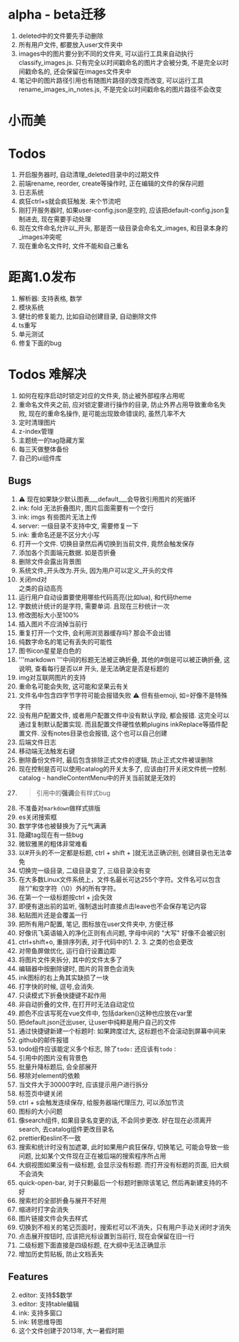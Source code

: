 # alpha - beta迁移
1. deleted中的文件要先手动删除
3. 所有用户文件, 都要放入user文件夹中
2. images中的图片要分到不同的文件夹, 可以运行工具来自动执行classify_images.js. 只有完全以时间戳命名的图片才会被分类, 不是完全以时间戳命名的, 还会保留在images文件夹中
3. 笔记中的图片路径引用也有随图片路径的改变而改变, 可以运行工具rename_images_in_notes.js, 不是完全以时间戳命名的图片路径不会改变

# 小而美
# Todos
1. 开启服务器时, 自动清理_deleted目录中的过期文件
2. 前端rename, reorder, create等操作时, 正在编辑的文件的保存问题
3. 日志系统
4. 疯狂ctrl+s就会疯狂触发. 来个节流吧
5. 刚打开服务器时, 如果user-config.json是空的, 应该把default-config.json复制进去, 现在需要手动处理
6. 现在文件命名允许以_开头, 那是否一级目录会命名文_images, 和目录本身的_images冲突呢
7. 现在重命名文件时, 文件不能和自己重名

# 距离1.0发布
1. 解析器: 支持表格, 数学
2. 模块系统
3. 健壮的修复能力, 比如自动创建目录, 自动删除文件
4. ts重写
5. 单元测试
6. 修复下面的bug

# Todos 难解决
1. 如何在程序启动时锁定对应的文件夹, 防止被外部程序占用呢
2. 重命名文件夹之前, 应对锁定要进行操作的目录, 防止外界占用导致重命名失败, 现在的重命名操作, 是可能出现致命错误的, 虽然几率不大
3. 定时清理图片
4. z-index管理
5. 主题统一的tag隐藏方案
6. 每三天做整体备份
7. 自己的ui组件库


## Bugs
1. ⚠️ 现在如果缺少默认图表___default___会导致引用图片的死循环
1. ink: fold 无法折叠图片, 图片后面需要有一个空行
2. ink: imgs 有些图片无法上传
3. server: 一级目录不支持中文, 需要修复一下
4. ink: 重命名还是不区分大小写
5. 打开一个文件. 切换目录然后再切换到当前文件, 竟然会触发保存
6. 添加各个页面端元数据. 如是否折叠
7. 删除文件会露出背景图
8. 系统文件_开头改为.开头, 因为用户可以定义_开头的文件
9. 关闭md对<div>之类的自动高亮
10. 运行用户自动设置要使用哪些代码高亮(比如lua), 和代码theme
11. 字数统计统计的是字符, 需要单词. 且现在三秒统计一次
12. 修改图标大小至100%
13. 插入图片不应消掉当前行
14. 重复打开一个文件, 会利用浏览器缓存吗? 那会不会出错
15. 纯数字命名的笔记有丢失的可能性
16. 图书icon星星是白色的
17. '''markdown '''中间的标题无法被正确折叠, 其他的#倒是可以被正确折叠, 这说明, 查看每行是否以# 开头, 是无法确定是否是标题的
18. img对互联网图片的支持
19. 重命名可能会失败, 这可能和坚果云有关
20. 文件名中包含四字节字符可能会报错失败 ⚠️ 但有些emoji, 如⭐好像不是特殊字符
21. 没有用户配置文件, 或者用户配置文件中没有默认字段, 都会报错. 这完全可以通过复制默认配置实现. 而且配置文件硬性依赖plugins inkReplace等插件配置文件. 没有notes目录也会报错, 这个也可以自己创建
22. 后端文件日志
23. 移动端无法触发右键
24. 删除备份文件时, 最后包含排除正式文件的逻辑, 防止正式文件被误删除
25. 现在控制是否可以使用catalog的开关太多了, 应该由打开关闭文件统一控制. catalog - handleContentMenu中的开关当前就是无效的
26. >引用中的**强调**会有样式bug
27. 不准备对```markdown```做样式排版
28. es关闭搜索框
29. 数学字体也被替换为了元气满满
30. 隐藏tag现在有一些bug
31. 微软雅黑的粗体非常难看
32. 以#开头的不一定都是标题, ctrl + shift + ]就无法正确识别, 创建目录也无法幸免
33. 切换完一级目录, 二级目录变了, 三级目录没有变
34. 在大多数Linux文件系统上，文件名最长可达255个字符。文件名可以包含除“/”和空字符（\0）外的所有字符。
35. 在第一个一级标题按ctrl + j会失效
36. 即便有退出前的监听, 强制退出时直接点击leave也不会保存笔记内容
37. 粘贴图片还是会覆盖一行
38. 把所有用户配置, 笔记, 图标放在user文件夹中, 方便迁移
39. 好像讯飞英语输入的净化正则有点问题, 字母中间的 "大写" 好像不会被识别
40. ctrl+shift+o, 重排序列表, 对于代码中的1. 2. 3. 之类的也会更改
41. 对带鱼屏做优化, 运行自行设置边距
42. 将图片文件夹拆分, 其中的文件太多了
43. 编辑器中按删除键时, 图片![]()的背景色会消失
44. ink图标的右上角其实缺损了一块
45. 打字快的时候, 逗号,会消失.
46. 只读模式下折叠快捷键不起作用
47. 非自动折叠的文件, 在打开时无法自动定位
48. 颜色不应该写死在vue文件中, 包括darken()这种也应放在var里
49. 把default.json迁出user, 让user中纯粹是用户自己的文件
50. 通过快捷键新建一个标题时: 如果跨度过大, 这标题也不会滚动到屏幕中间来
51. github的邮件报错
52. todo组件应该能定义多个标志, 除了`todo:` 还应该有`todo：`
53. 引用中的图片没有背景色
54. 批量升降标题后, 会全部展开
55. 移除对element的依赖
56. 当文件大于30000字时, 应该提示用户进行拆分
57. 标签页中键关闭
58. ctrl + s会触发连续保存, 给服务器端代理压力, 可以添加节流
59. 图标的大小问题
60. 像search组件, 如果目录名变更的话, 不会同步更改. 好在现在必须离开search, 去catalog组件更改目录名
61. prettier和eslint不一致
62. 搜索和统计时没有加遮罩, 此时如果用户疯狂保存, 切换笔记, 可能会导致一些问题, 比如某个文件现在正在被后端的搜索程序所占用
63. 大纲视图如果没有一级标题, 会显示没有标题. 而打开没有标题的页面, 旧大纲不会消失
64. quick-open-bar, 对于只剩最后一个标题时删除该笔记, 然后再新建支持的不好
65. 搜索栏的全部折叠与展开不好用
66. 缩进时打字会消失
67. 图片链接文件会失去样式
68. 切换到不相关的笔记页面时，搜索栏可以不消失，只有用户手动关闭时才消失
69. 点击展开按钮时, 应该把光标设置到当前行, 现在会保留在旧一行
70. 二级标题下面直接是四级标题, 在大纲中无法正确显示
71. 增加历史剪贴板, 防止文档丢失

## Features
2. editor: 支持$$数学
2. editor: 支持table编辑
3. ink: 支持多窗口
3. ink: 转思维导图
4. 这个文件创建于2013年, 大一暑假时期